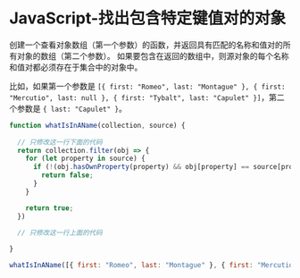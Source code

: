 # JavaScript-找出包含特定键值对的对象

创建一个查看对象数组（第一个参数）的函数，并返回具有匹配的名称和值对的所有对象的数组（第二个参数）。 如果要包含在返回的数组中，则源对象的每个名称和值对都必须存在于集合中的对象中。

比如，如果第一个参数是 `[{ first: "Romeo", last: "Montague" }, { first: "Mercutio", last: null }, { first: "Tybalt", last: "Capulet" }]`，第二个参数是 `{ last: "Capulet" }`。

```js
function whatIsInAName(collection, source) {
  
  // 只修改这一行下面的代码
  return collection.filter(obj => {
    for (let property in source) {
      if (!(obj.hasOwnProperty(property) && obj[property] == source[property])) {
        return false;
      }
    }

    return true;
  })

  // 只修改这一行上面的代码
  
}

whatIsInAName([{ first: "Romeo", last: "Montague" }, { first: "Mercutio", last: null }, { first: "Tybalt", last: "Capulet" }], { last: "Capulet" });
```

